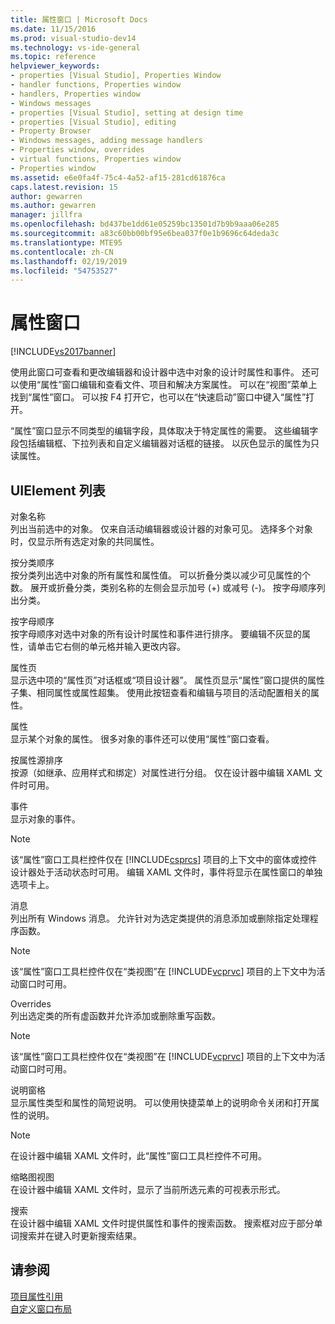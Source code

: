 ```yaml
---
title: 属性窗口 | Microsoft Docs
ms.date: 11/15/2016
ms.prod: visual-studio-dev14
ms.technology: vs-ide-general
ms.topic: reference
helpviewer_keywords:
- properties [Visual Studio], Properties Window
- handler functions, Properties window
- handlers, Properties window
- Windows messages
- properties [Visual Studio], setting at design time
- properties [Visual Studio], editing
- Property Browser
- Windows messages, adding message handlers
- Properties window, overrides
- virtual functions, Properties window
- Properties window
ms.assetid: e6e0fa4f-75c4-4a52-af15-281cd61876ca
caps.latest.revision: 15
author: gewarren
ms.author: gewarren
manager: jillfra
ms.openlocfilehash: bd437be1dd61e05259bc13501d7b9b9aaa06e285
ms.sourcegitcommit: a83c60bb00bf95e6bea037f0e1b9696c64deda3c
ms.translationtype: MTE95
ms.contentlocale: zh-CN
ms.lasthandoff: 02/19/2019
ms.locfileid: "54753527"
---
```

# <a name="properties-window"></a>属性窗口
[!INCLUDE[vs2017banner](../../includes/vs2017banner.md)]

  
使用此窗口可查看和更改编辑器和设计器中选中对象的设计时属性和事件。 还可以使用“属性”窗口编辑和查看文件、项目和解决方案属性。 可以在“视图”菜单上找到“属性”窗口。 可以按 F4 打开它，也可以在“快速启动”窗口中键入“属性”打开。  
  
 “属性”窗口显示不同类型的编辑字段，具体取决于特定属性的需要。 这些编辑字段包括编辑框、下拉列表和自定义编辑器对话框的链接。 以灰色显示的属性为只读属性。  
  
## <a name="uielement-list"></a>UIElement 列表  
 对象名称  
 列出当前选中的对象。 仅来自活动编辑器或设计器的对象可见。 选择多个对象时，仅显示所有选定对象的共同属性。  
  
 按分类顺序  
 按分类列出选中对象的所有属性和属性值。 可以折叠分类以减少可见属性的个数。 展开或折叠分类，类别名称的左侧会显示加号 (+) 或减号 (-)。 按字母顺序列出分类。  
  
 按字母顺序  
 按字母顺序对选中对象的所有设计时属性和事件进行排序。 要编辑不灰显的属性，请单击它右侧的单元格并输入更改内容。  
  
 属性页  
 显示选中项的“属性页”对话框或“项目设计器”。 属性页显示“属性”窗口提供的属性子集、相同属性或属性超集。 使用此按钮查看和编辑与项目的活动配置相关的属性。  
  
 属性  
 显示某个对象的属性。 很多对象的事件还可以使用“属性”窗口查看。  
  
 按属性源排序  
 按源（如继承、应用样式和绑定）对属性进行分组。 仅在设计器中编辑 XAML 文件时可用。  
  
 事件  
 显示对象的事件。  
  
> [!NOTE]
>  该“属性”窗口工具栏控件仅在 [!INCLUDE[csprcs](../../includes/csprcs-md.md)] 项目的上下文中的窗体或控件设计器处于活动状态时可用。 编辑 XAML 文件时，事件将显示在属性窗口的单独选项卡上。  
  
 消息  
 列出所有 Windows 消息。 允许针对为选定类提供的消息添加或删除指定处理程序函数。  
  
> [!NOTE]
>  该“属性”窗口工具栏控件仅在“类视图”在 [!INCLUDE[vcprvc](../../includes/vcprvc-md.md)] 项目的上下文中为活动窗口时可用。  
  
 Overrides  
 列出选定类的所有虚函数并允许添加或删除重写函数。  
  
> [!NOTE]
>  该“属性”窗口工具栏控件仅在“类视图”在 [!INCLUDE[vcprvc](../../includes/vcprvc-md.md)] 项目的上下文中为活动窗口时可用。  
  
 说明窗格  
 显示属性类型和属性的简短说明。 可以使用快捷菜单上的说明命令关闭和打开属性的说明。  
  
> [!NOTE]
>  在设计器中编辑 XAML 文件时，此“属性”窗口工具栏控件不可用。  
  
 缩略图视图  
 在设计器中编辑 XAML 文件时，显示了当前所选元素的可视表示形式。  
  
 搜索  
 在设计器中编辑 XAML 文件时提供属性和事件的搜索函数。 搜索框对应于部分单词搜索并在键入时更新搜索结果。  
  
## <a name="see-also"></a>请参阅  
 [项目属性引用](../../ide/reference/project-properties-reference.md)   
 [自定义窗口布局](../../ide/customizing-window-layouts-in-visual-studio.md)
